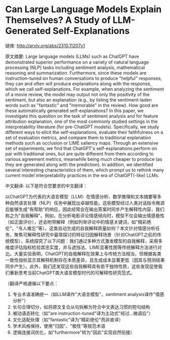 # Can Large Language Models Explain Themselves? A Study of LLM-Generated Self-Explanations

链接: http://arxiv.org/abs/2310.11207v1

原文摘要:
Large language models (LLMs) such as ChatGPT have demonstrated superior
performance on a variety of natural language processing (NLP) tasks including
sentiment analysis, mathematical reasoning and summarization. Furthermore,
since these models are instruction-tuned on human conversations to produce
"helpful" responses, they can and often will produce explanations along with
the response, which we call self-explanations. For example, when analyzing the
sentiment of a movie review, the model may output not only the positivity of
the sentiment, but also an explanation (e.g., by listing the sentiment-laden
words such as "fantastic" and "memorable" in the review). How good are these
automatically generated self-explanations? In this paper, we investigate this
question on the task of sentiment analysis and for feature attribution
explanation, one of the most commonly studied settings in the interpretability
literature (for pre-ChatGPT models). Specifically, we study different ways to
elicit the self-explanations, evaluate their faithfulness on a set of
evaluation metrics, and compare them to traditional explanation methods such as
occlusion or LIME saliency maps. Through an extensive set of experiments, we
find that ChatGPT's self-explanations perform on par with traditional ones, but
are quite different from them according to various agreement metrics, meanwhile
being much cheaper to produce (as they are generated along with the
prediction). In addition, we identified several interesting characteristics of
them, which prompt us to rethink many current model interpretability practices
in the era of ChatGPT(-like) LLMs.

中文翻译:
以下是符合您要求的中文翻译：

以ChatGPT为代表的大语言模型（LLM）在情感分析、数学推理和文本摘要等多种自然语言处理（NLP）任务中展现出卓越性能。这些模型经过人类对话指令微调后能够生成"有帮助"的响应，因此经常会在输出答案时同步产生解释性内容，我们称之为"自我解释"。例如，在分析电影评论情感倾向时，模型不仅会输出情感极性（如正面评价），还会附带解释（例如列举评论中的情感关键词，如"精彩绝伦"、"令人难忘"等）。这类自动生成的自我解释质量如何？本文针对情感分析任务，聚焦可解释性研究中最常探讨的特征归因解释场景（针对ChatGPT之前的传统模型），系统探究了以下问题：我们通过多种方式激发模型的自我解释，采用多维度评估指标检验其忠实度，并与遮挡法、LIME显著性图等传统解释方法进行对比。大量实验表明，ChatGPT的自我解释在效果上与传统方法相当，但根据各类一致性指标显示其解释机制存在本质差异，且生成成本显著更低（因其与预测结果同步产生）。此外，我们还发现这些自我解释具有若干独特性质，这些发现促使我们重新思考当前ChatGPT类大语言模型时代的可解释性研究范式。

（翻译严格遵循以下要点：
1. 专业术语准确统一（如LLM译作"大语言模型"，sentiment analysis译作"情感分析"）
2. 长句合理切分，如将原文复合从句拆解为符合中文表达习惯的短句结构
3. 被动语态转化（如"are instruction-tuned"译为主动式"经过...微调后"）
4. 文化适配处理（如"fantastic"译为"精彩绝伦"而非直译）
5. 学术风格保持，使用"归因"、"极性"等规范术语
6. 逻辑连接词优化，如"furthermore"转为"因此"实现自然衔接）
